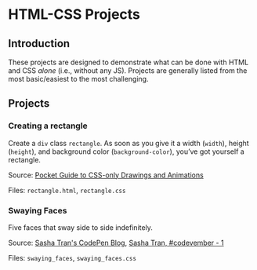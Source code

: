 # HTML-CSS Projects
## Introduction
These projects are designed to demonstrate what can be done with HTML and CSS *alone* (i.e., without any JS). Projects are generally listed from the most basic/easiest to the most challenging.

## Projects
### Creating a rectangle
Create a `div` class `rectangle`. As soon as you give it a width (`width`), height (`height`), and background color (`background-color`), you&rsquo;ve got yourself a rectangle.

Source: [Pocket Guide to CSS-only Drawings and Animations](https://journal.helabs.com/pocket-guide-to-css-only-drawings-and-animations-781470436ecc?imm_mid=0edae8#.lcfjfqu9d)

Files: `rectangle.html`, `rectangle.css`

### Swaying Faces
Five faces that sway side to side indefinitely.

Source: [Sasha Tran's CodePen Blog](https://blog.prototypr.io/how-i-started-drawing-css-images-3fd878675c89#.aa6bq2aez), [Sasha Tran, #codevember - 1](http://codepen.io/sashatran/pen/WGVGVx)

Files: `swaying_faces`, `swaying_faces.css`
